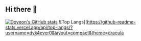 ## Hi there 👋

<!--
**dyk4ever0/dyk4ever0** is a ✨ _special_ ✨ repository because its `README.md` (this file) appears on your GitHub profile.

Here are some ideas to get you started:

- 🔭 I’m currently working on ...
- 🌱 I’m currently learning ...
- 👯 I’m looking to collaborate on ...
- 🤔 I’m looking for help with ...
- 💬 Ask me about ...
- 📫 How to reach me: ...
- 😄 Pronouns: ...
- ⚡ Fun fact: ...
-->
[![Doyeon's GitHub stats](https://github-readme-stats.vercel.app/api?username=dyk4ever0&show_icons=true&theme=transparent)](https://github.com/dyk4ever0/github-readme-stats)
![Top Langs](https://github-readme-stats.vercel.app/api/top-langs/?username=dyk4ever0&layout=compact&theme=dracula
